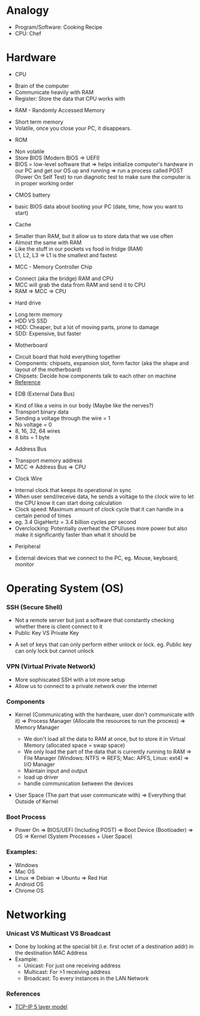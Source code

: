 # Analogy
- Program/Software: Cooking Recipe
- CPU: Chef

# Hardware
- CPU
* Brain of the computer
* Communicate heavily with RAM
* Register: Store the data that CPU works with

- RAM - Randomly Accessed Memory
* Short term memory
* Volatile, once you close your PC, it disappears.

- ROM
* Non volatile
* Store BIOS (Modern BIOS => UEFI)
* BIOS = low-level software that
=> helps initialize computer's hardware in our PC and get our OS up and running
=> run a process called POST (Power On Self Test) to run diagnotic test to make sure the computer is in proper working order

- CMOS battery
* basic BIOS data about booting your PC (date, time, how you want to start)

- Cache
* Smaller than RAM, but it allow us to store data that we use often
* Almost the same with RAM
* Like the stuff in our pockets vs food in fridge (RAM)
* L1, L2, L3 => L1 is the smallest and fastest

- MCC - Memory Controller Chip
* Connect (aka the bridge) RAM and CPU
* MCC will grab the data from RAM and send it to CPU
* RAM => MCC => CPU

- Hard drive
* Long term memory
* HDD VS SSD
* HDD: Cheaper, but a lot of moving parts, prone to damage
* SDD: Expensive, but faster

- Motherboard
* Circuit board that hold everything together
* Components: chipsets, expansion slot, form factor (aka the shape and layout of the motherboard)
* Chipsets: Decide how components talk to each other on machine
* [Reference](https://computer.howstuffworks.com/motherboard1.htm)

- EDB (External Data Bus)
* Kind of like a veins in our body (Maybe like the nerves?)
* Transport binary data
* Sending a voltage through the wire = 1
* No voltage = 0
* 8, 16, 32, 64 wires
* 8 bits = 1 byte

- Address Bus
* Transport memory address
* MCC => Address Bus => CPU

- Clock Wire
* Internal clock that keeps its operational in sync
* When user send/receive data, he sends a voltage to the clock wire to let the CPU know it can start doing calculation
* Clock speed: Maximum amount of clock cycle that it can handle in a certain period of times
* eg. 3.4 GigaHertz = 3.4 billion cycles per second
* Overclocking: Potentially overheat the CPU/uses more power but also make it significantly faster than what it should be

- Peripheral
* External devices that we connect to the PC, eg. Mouse, keyboard, monitor

# Operating System (OS)
### SSH (Secure Shell)
* Not a remote server but just a software that constantly checking whether there is client connect to it
* Public Key VS Private Key
- A set of keys that can only perform either unlock or lock. eg. Public key can only lock but cannot unlock

### VPN (Virtual Private Network)
* More sophiscated SSH with a lot more setup
* Allow us to connect to a private network over the internet

### Components
* Kernel (Communicating with the hardware, user don't communicate with it)
=> Process Manager (Allocate the resources to run the process)
=> Memory Manager
  - We don't load all the data to RAM at once, but to store it in Virtual Memory (allocated space = swap space)
  - We only load the part of the data that is currently running to RAM
=> File Manager (Windows: NTFS => REFS; Mac: APFS, Linux: ext4)
=> I/O Manager
  - Maintain input and output
  - load up driver
  - handle communication between the devices

* User Space (The part that user communicate with)
=> Everything that Outside of Kernel

### Boot Process
* Power On => BIOS/UEFI (Including POST) => Boot Device (Bootloader) => OS => Kernel (System Processes + User Space)

### Examples:
* Windows
* Mac OS
* Linux
=> Debian
=> Ubuntu
=> Red Hat
* Android OS
* Chrome OS

# Networking
### Unicast VS Multicast VS Broadcast
- Done by looking at the special bit (i.e. first octet of a destination addr) in the destination MAC Address
- Example:
  * Unicast: For just one receiving address
  * Multicast: For >1 receiving address
  * Broadcast: To every instances in the LAN Network

### References
- [TCP-IP 5 layer model](https://microchipdeveloper.com/tcpip:tcp-ip-five-layer-model)
